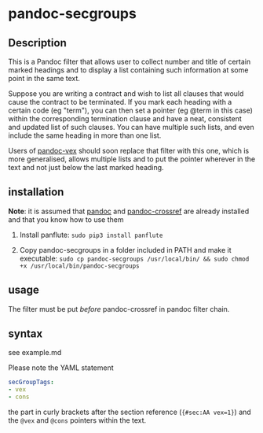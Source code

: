 # pandoc-secgroups

## Description

This is a Pandoc filter that allows user to collect number and title of certain marked headings and to display a list containing such information at some point in the same text.

Suppose you are writing a contract and wish to list all clauses that would cause the contract to be terminated. If you mark each heading with a certain code (eg "term"), you can then set a pointer (eg @term in this case) within the corresponding termination clause and have a neat, consistent and updated list of such clauses. You can have multiple such lists, and even include the same heading in more than one list.

Users of [pandoc-vex] should soon replace that filter with this one, which is more generalised, allows multiple lists and to put the pointer wherever in the text and not just below the last marked heading.

## installation

**Note**: it is assumed that [pandoc] and [pandoc-crossref] are already installed and that you know how to use them

1. Install panflute: `sudo pip3 install panflute`

  2. Copy pandoc-secgroups in a folder included in PATH and make it executable: `sudo cp pandoc-secgroups /usr/local/bin/ && sudo chmod +x /usr/local/bin/pandoc-secgroups`

## usage

The filter must be put *before* pandoc-crossref in pandoc filter chain.

## syntax

see example.md

Please note the YAML statement

``` yaml
secGroupTags:
- vex
- cons
```
the part in curly brackets after the section reference (`{#sec:AA vex=1}`) and the `@vex` and `@cons` pointers within the text.

[pandoc-vex]: https://github.com/alpianon/pandoc-vex
[pandoc]: https://github.com/jgm/pandoc
[pandoc-crossref]: https://github.com/lierdakil/pandoc-crossref/
